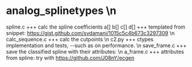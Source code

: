 # analog_splinetypes \n
spline.c +++ calc the spline coefficients a[] b[] c[] d[] +++ templated from snippet: https://gist.github.com/svdamani/1015c5c4b673c3297309 \n
calc_sequence.c +++ calc the cutpoints \n
c2.py +++ ctypes implementation and tests, --such as on performance. \n
save_frame.c +++ save the classified spline with their attributes: \n
a_frame.c +++ attributes from spline: try with https://github.com/J08nY/ecgen
